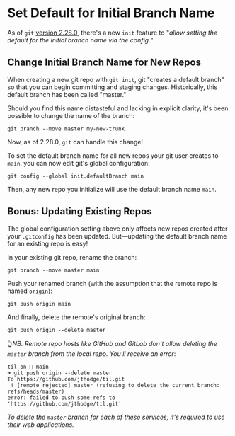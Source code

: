 # Set Default for Initial Branch Name

As of `git` [version 2.28.0](https://lore.kernel.org/git/xmqq5za8hpir.fsf@gitster.c.googlers.com/), there's a new `init` feature to "_allow setting the default for the initial branch name via the config._"

## Change Initial Branch Name for New Repos

When creating a new git repo with `git init`, git "creates a default branch" so that you can begin committing and staging changes. Historically, this default branch has been called "master."

Should you find this name distasteful and lacking in explicit clarity, it's been possible to change the name of the branch:

```terminal
git branch --move master my-new-trunk
```

Now, as of 2.28.0, `git` can handle this change!

To set the default branch name for all new repos your git user creates to `main`, you can now edit git's global configuration:

```terminal
git config --global init.defaultBranch main
```

Then, any new repo you initialize will use the default branch name `main`.

## Bonus: Updating Existing Repos

The global configuration setting above only affects new repos created after your `.gitconfig` has been updated. But—updating the default branch name for an existing repo is easy!

In your existing git repo, rename the branch:

```terminal
git branch --move master main
```

Push your renamed branch (with the assumption that the remote repo is named `origin`):

```terminal
git push origin main
```

And finally, delete the remote's original branch:

```terminal
git push origin --delete master
```

👆*NB. Remote repo hosts like GitHub and GitLab don't allow deleting the `master` branch from the local repo. You'll receive an error*:

```terminal
til on  main
➜ git push origin --delete master
To https://github.com/jthodge/til.git
 ! [remote rejected] master (refusing to delete the current branch: refs/heads/master)
error: failed to push some refs to 'https://github.com/jthodge/til.git'
```

_To delete the `master` branch for each of these services, it's required to use their web applications._
